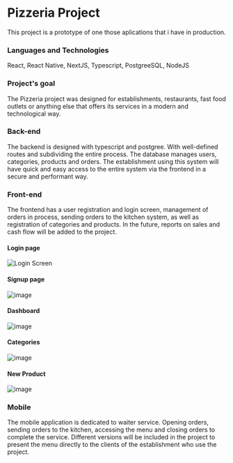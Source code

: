 # Pizzeria Project

This project is a prototype of one those aplications that i have in production.

### Languages and Technologies

React, React Native, NextJS, Typescript, PostgreeSQL, NodeJS

### Project's goal

The Pizzeria project was designed for establishments, restaurants, fast food outlets or anything else that offers its services in a modern and technological way.

### Back-end

The backend is designed with typescript and postgree. With well-defined routes and subdividing the entire process. The database manages users, categories, products and orders. The establishment using this system will have quick and easy access to the entire system via the frontend in a secure and performant way.

### Front-end

The frontend has a user registration and login screen, management of orders in process, sending orders to the kitchen system, as well as registration of categories and products. In the future, reports on sales and cash flow will be added to the project.

#### Login page

![Login Screen](https://github.com/NanoThecnolog/Pizzeria-app/assets/167152753/21d61c9a-96ee-4018-b937-883f3e3483ab)

#### Signup page

![image](https://github.com/NanoThecnolog/Pizzeria-app/assets/167152753/8c5d4a18-5744-4e1e-bf9f-d7ba78157c36)

#### Dashboard

![image](https://github.com/NanoThecnolog/Pizzeria-app/assets/167152753/7701fd45-2719-4bb1-989f-cbe496282923)

#### Categories

![image](https://github.com/NanoThecnolog/Pizzeria-app/assets/167152753/bb7c3313-fcf9-4591-80fb-013ef1e3601d)

#### New Product

![image](https://github.com/NanoThecnolog/Pizzeria-app/assets/167152753/663a74e2-d7a0-4a44-8a4d-fbfa1c0191c2)


### Mobile

The mobile application is dedicated to waiter service. Opening orders, sending orders to the kitchen, accessing the menu and closing orders to complete the service. Different versions will be included in the project to present the menu directly to the clients of the establishment who use the project.



